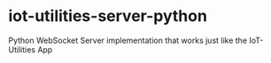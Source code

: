 # iot-utilities-server-python
Python WebSocket Server implementation that works just like the IoT-Utilities App
